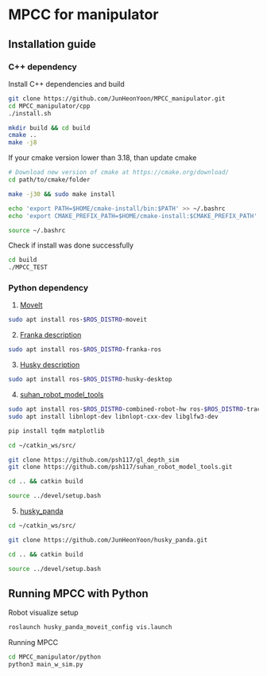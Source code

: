 # MPCC for manipulator

## Installation guide
### C++ dependency
Install C++ dependencies and build
```sh
git clone https://github.com/JunHeonYoon/MPCC_manipulator.git
cd MPCC_manipulator/cpp
./install.sh

mkdir build && cd build
cmake ..
make -j8
```

If your cmake version lower than 3.18, than update cmake
```sh
# Download new version of cmake at https://cmake.org/download/
cd path/to/cmake/folder

make -j30 && sudo make install

echo 'export PATH=$HOME/cmake-install/bin:$PATH' >> ~/.bashrc
echo 'export CMAKE_PREFIX_PATH=$HOME/cmake-install:$CMAKE_PREFIX_PATH' >> ~/.bashrc

source ~/.bashrc
```

Check if install was done successfully
```sh
cd build
./MPCC_TEST
```

### Python dependency
1. [MoveIt](https://moveit.ai/)
```sh
sudo apt install ros-$ROS_DISTRO-moveit
```
2. [Franka description](https://github.com/frankaemika/franka_ros/tree/develop/franka_description)
```sh
sudo apt install ros-$ROS_DISTRO-franka-ros
```
3. [Husky description](https://github.com/husky/husky/tree/noetic-devel/husky_description)
```sh
sudo apt install ros-$ROS_DISTRO-husky-desktop
```
4. [suhan_robot_model_tools](https://github.com/psh117/suhan_robot_model_tools)
```sh
sudo apt install ros-$ROS_DISTRO-combined-robot-hw ros-$ROS_DISTRO-trac-ik ros-$ROS_DISTRO-nlopt
sudo apt install libnlopt-dev libnlopt-cxx-dev libglfw3-dev

pip install tqdm matplotlib
```
```sh
cd ~/catkin_ws/src/

git clone https://github.com/psh117/gl_depth_sim
git clone https://github.com/psh117/suhan_robot_model_tools.git

cd .. && catkin build

source ../devel/setup.bash
```
5. [husky_panda](https://github.com/JunHeonYoon/husky_panda)
```sh
cd ~/catkin_ws/src/

git clone https://github.com/JunHeonYoon/husky_panda.git

cd .. && catkin build

source ../devel/setup.bash
```
## Running MPCC with Python
Robot visualize setup
```sh
roslaunch husky_panda_moveit_config vis.launch
```

Running MPCC
```sh
cd MPCC_manipulator/python
python3 main_w_sim.py
```
